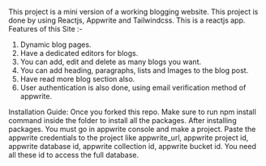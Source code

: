 
This project is a mini version of a working blogging website. This project is done by using Reactjs, Appwrite and Tailwindcss. This is a reactjs app. Features of this Site :-
1) Dynamic blog pages.
2) Have a dedicated editors for blogs.
3) You can add, edit and delete as many blogs you want.
4) You can add heading, paragraphs, lists and Images to the blog post.
5) Have read more blog section also.
6) User authentication is also done, using email verification method of appwrite.


Installation Guide:
Once you forked this repo. Make sure to run npm install command inside the folder to install all the packages.
After installing packages. You must go in appwrite console and make a project. Paste the appwrite credentials to the project like appwrite_url, appwrite project id, appwrite database id, appwrite collection id, appwrite bucket id. You need all these id to access the full database. 
